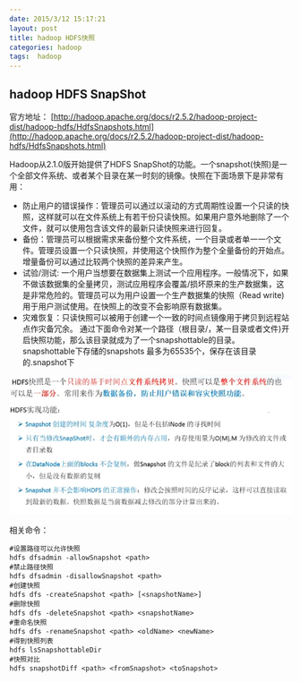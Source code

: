 ```yaml
---
date: 2015/3/12 15:17:21 
layout: post
title: hadoop HDFS快照
categories: hadoop
tags:  hadoop
---
```

## hadoop HDFS SnapShot
官方地址：
[http://hadoop.apache.org/docs/r2.5.2/hadoop-project-dist/hadoop-hdfs/HdfsSnapshots.html](http://hadoop.apache.org/docs/r2.5.2/hadoop-project-dist/hadoop-hdfs/HdfsSnapshots.html)

Hadoop从2.1.0版开始提供了HDFS SnapShot的功能。一个snapshot(快照)是一个全部文件系统、或者某个目录在某一时刻的镜像。快照在下面场景下是非常有用：

* 防止用户的错误操作：管理员可以通过以滚动的方式周期性设置一个只读的快照，这样就可以在文件系统上有若干份只读快照。如果用户意外地删除了一个文件，就可以使用包含该文件的最新只读快照来进行回复。
* 备份：管理员可以根据需求来备份整个文件系统，一个目录或者单一一个文件。管理员设置一个只读快照，并使用这个快照作为整个全量备份的开始点。增量备份可以通过比较两个快照的差异来产生。
* 试验/测试: 一个用户当想要在数据集上测试一个应用程序。一般情况下，如果不做该数据集的全量拷贝，测试应用程序会覆盖/损坏原来的生产数据集，这是非常危险的。管理员可以为用户设置一个生产数据集的快照（Read write)用于用户测试使用。在快照上的改变不会影响原有数据集。
* 灾难恢复：只读快照可以被用于创建一个一致的时间点镜像用于拷贝到远程站点作灾备冗余。
通过下面命令对某一个路径（根目录/，某一目录或者文件)开启快照功能，那么该目录就成为了一个snapshottable的目录。snapshottable下存储的snapshots 最多为65535个，保存在该目录的.snapshot下

![](/image/hadoop-snapshots.jpg)

相关命令：
	
	#设置路径可以允许快照
	hdfs dfsadmin -allowSnapshot <path>
	#禁止路径快照
	hdfs dfsadmin -disallowSnapshot <path>
	#创建快照
	hdfs dfs -createSnapshot <path> [<snapshotName>]
	#删除快照
	hdfs dfs -deleteSnapshot <path> <snapshotName>
	#重命名快照
	hdfs dfs -renameSnapshot <path> <oldName> <newName>
	#得到快照列表
	hdfs lsSnapshottableDir
	#快照对比
	hdfs snapshotDiff <path> <fromSnapshot> <toSnapshot>

